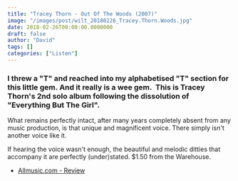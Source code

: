 ```yaml
---
title: "Tracey Thorn - Out Of The Woods (2007)"
image: "/images/post/wilt_20180226_Tracey.Thorn.Woods.jpg"
date: 2018-02-26T00:00:00.0000000
draft: false
author: "David"
tags: []
categories: ["Listen"]
---
```

### I threw a "T" and reached into my alphabetised "T" section for this little gem. And it really is a wee gem.  This is Tracey Thorn's 2nd solo album following the dissolution of "Everything But The Girl".   
  
What remains perfectly intact, after many years completely absent from any music production, is that unique and magnificent voice. There simply isn't another voice like it.  
  
If hearing the voice wasn't enough, the beautiful and melodic ditties that accompany it are perfectly (under)stated. $1.50 from the Warehouse. 

-  [Allmusic.com - Review](https://www.allmusic.com/album/out-of-the-woods-mw0000546850)